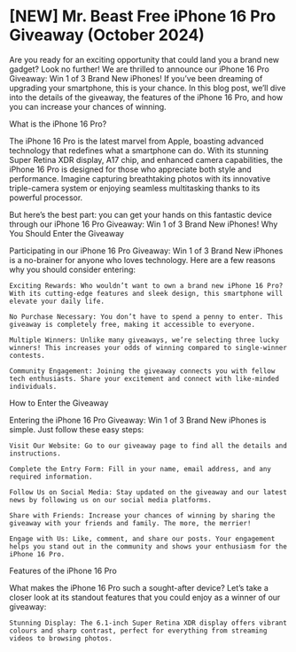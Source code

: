 # [NEW] Mr. Beast Free iPhone 16 Pro Giveaway (October 2024)
Are you ready for an exciting opportunity that could land you a brand new gadget? Look no further! We are thrilled to announce our iPhone 16 Pro Giveaway: Win 1 of 3 Brand New iPhones! If you’ve been dreaming of upgrading your smartphone, this is your chance. In this blog post, we’ll dive into the details of the giveaway, the features of the iPhone 16 Pro, and how you can increase your chances of winning.



What is the iPhone 16 Pro?

The iPhone 16 Pro is the latest marvel from Apple, boasting advanced technology that redefines what a smartphone can do. With its stunning Super Retina XDR display, A17 chip, and enhanced camera capabilities, the iPhone 16 Pro is designed for those who appreciate both style and performance. Imagine capturing breathtaking photos with its innovative triple-camera system or enjoying seamless multitasking thanks to its powerful processor.

But here’s the best part: you can get your hands on this fantastic device through our iPhone 16 Pro Giveaway: Win 1 of 3 Brand New iPhones!
Why You Should Enter the Giveaway

Participating in our iPhone 16 Pro Giveaway: Win 1 of 3 Brand New iPhones is a no-brainer for anyone who loves technology. Here are a few reasons why you should consider entering:

    Exciting Rewards: Who wouldn’t want to own a brand new iPhone 16 Pro? With its cutting-edge features and sleek design, this smartphone will elevate your daily life.

    No Purchase Necessary: You don’t have to spend a penny to enter. This giveaway is completely free, making it accessible to everyone.

    Multiple Winners: Unlike many giveaways, we’re selecting three lucky winners! This increases your odds of winning compared to single-winner contests.

    Community Engagement: Joining the giveaway connects you with fellow tech enthusiasts. Share your excitement and connect with like-minded individuals.

How to Enter the Giveaway

Entering the iPhone 16 Pro Giveaway: Win 1 of 3 Brand New iPhones is simple. Just follow these easy steps:

    Visit Our Website: Go to our giveaway page to find all the details and instructions.

    Complete the Entry Form: Fill in your name, email address, and any required information.

    Follow Us on Social Media: Stay updated on the giveaway and our latest news by following us on our social media platforms.

    Share with Friends: Increase your chances of winning by sharing the giveaway with your friends and family. The more, the merrier!

    Engage with Us: Like, comment, and share our posts. Your engagement helps you stand out in the community and shows your enthusiasm for the iPhone 16 Pro.

Features of the iPhone 16 Pro

What makes the iPhone 16 Pro such a sought-after device? Let’s take a closer look at its standout features that you could enjoy as a winner of our giveaway:

    Stunning Display: The 6.1-inch Super Retina XDR display offers vibrant colours and sharp contrast, perfect for everything from streaming videos to browsing photos.
